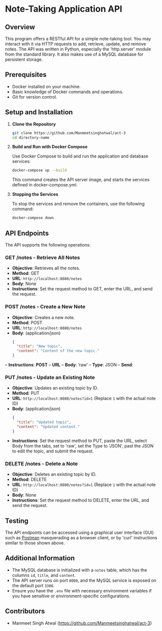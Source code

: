# Note-Taking Application API

## Overview
This program offers a RESTful API for a simple note-taking tool. You may interact with it via HTTP requests to add, retrieve, update, and remove notes. The API was written in Python, especially the 'http.server' module from the standard library. It also makes use of a MySQL database for persistent storage.

## Prerequisites
- Docker installed on your machine.
- Basic knowledge of Docker commands and operations.
- Git for version control.

## Setup and Installation
1. **Clone the Repository**
    ```bash
    git clone https://github.com/Manmeetsinghatwal/act-3
    cd directory-name
    ```

2. **Build and Run with Docker Compose**

    Use Docker Compose to build and run the application and database services:
    ```bash
    docker-compose up --build
    ```

    This command creates the API server image, and starts the services defined in docker-compose.yml.

3. **Stopping the Services**

    To stop the services and remove the containers, use the following command:
    ```bash
    docker-compose down
    ```

## API Endpoints

The API supports the following operations:

### GET /notes - Retrieve All Notes
- **Objective**: Retrieves all the notes.
- **Method**: GET
- **URL**: `http://localhost:8080/notes`
- **Body**: None
- **Instructions**: Set the request method to GET, enter the URL, and send the request.

### POST /notes - Create a New Note
- **Objective**: Creates a new note.
- **Method**: POST
- **URL**: `http://localhost:8080/notes`
- **Body**: (application/json)
    ```json
    {
      "title": "New topic",
      "content": "Content of the new topic."
    }
    ```
 – **Instructions**: **POST** – **URL** – **Body**: ‘raw’ – **Type**: JSON – **Send**:

### PUT /notes - Update an Existing Note
- **Objective**: Updates an existing topic by ID.
- **Method**: PUT
- **URL**: `http://localhost:8080/notes?id=1` (Replace `1` with the actual note ID)
- **Body**: (application/json)
    ```json
    {
      "title": "Updated topic",
      "content": "Updated content."
    }
    ```
- **Instructions**: Set the request method to PUT, paste the URL, select Body from the tabs, set to 'raw', set the Type to 'JSON', past the JSON to edit the topic, and submit the request.

### DELETE /notes - Delete a Note
- **Objective**: Deletes an existing topic by ID.
- **Method**: DELETE
- **URL**: `http://localhost:8080/notes?id=1` (Replace `1` with the actual note ID)
- **Body**: None
- **Instructions**: Set the request method to DELETE, enter the URL, and send the request.

## Testing

The API endpoints can be accessed using a graphical user interface (GUI) such as [Postman](https://www.postman.com/) masquerading as a browser client, or by 'curl' instructions similar to those shown above.


## Additional Information

- The MySQL database is initialized with a `notes` table, which has the columns `id`, `title`, and `content`.
- The API server runs on port `8080`, and the MySQL service is exposed on the default port `3306`.
- Ensure you have the `.env` file with necessary environment variables if you have sensitive or environment-specific configurations.

## Contributors

- Manmeet Singh Atwal (https://github.com/Manmeetsinghatwal/act-3)
